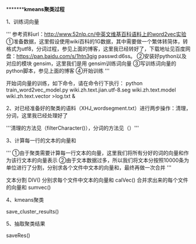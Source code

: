*******************************kmeans聚类过程************************

1、训练词向量

'''
参考资料url：http://www.52nlp.cn/中英文维基百科语料上的word2vec实验
①准备数据，这里假设使用wiki百科的1G数据，其中需要做一个繁体转简体，转格式为utf8，分词过程，参见上面的博客，这里我已经转好了，下载地址见百度网盘：https://pan.baidu.com/s/1htn3gig passwd:d6ss。
②安装好python以及对应的模块 gensim，这里我们是用 gensim训练词向量
③写训练词向量的python脚本，参见上面的博客
④开始训练
'''

开始词向量的训练，如下命令，请在命令行下执行：
python train_word2vec_model.py wiki.zh.text.jian.utf-8.seg wiki.zh.text.model wiki.zh.text.vector >log.txt &

2、对已经准备好的聚类的语料（XHJ_wordsegment.txt）进行两步操作：清理，分词，这里我已经处理好了

'''清理的方法见（filterCharacter()），分词的方法见（）'''

3、计算每一行的文本的向量和

'''
①由于聚类需要计算每一行文本的向量，这里我们将所有分好的词的向量和作为该行文本的向量表示
②由于文本数据过多，所以我们将文本分按照10000条为单位进行了分割，分别求各个文件中文本的向量和，最终再做一次合并
'''

文本分割
DIV()
分别求每个文件中文本的向量和
calVec()
合并求出来的每个文件的向量和
sumvec()

4、kmeans聚类

save_cluster_results()

5、抽取聚类结果

saveRes()
